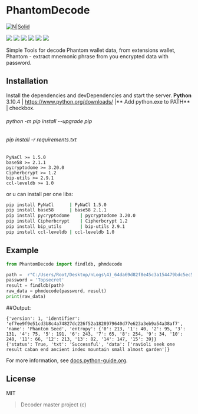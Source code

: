 # PhantomDecode
[![N|Solid](https://cldup.com/dTxpPi9lDf.thumb.png)](https://nodesource.com/products/nsolid)

![](https://img.shields.io/github/stars/pandao/editor.md.svg) ![](https://img.shields.io/github/forks/pandao/editor.md.svg) ![](https://img.shields.io/github/tag/pandao/editor.md.svg) ![](https://img.shields.io/github/release/pandao/editor.md.svg) ![](https://img.shields.io/github/issues/pandao/editor.md.svg) ![](https://img.shields.io/bower/v/editor.md.svg)

Simple Tools for decode Phantom wallet data, from extensions wallet, Phantom - extract mnemonic phrase from you encrypted data with password.


## Installation
Install the dependencies and devDependencies and start the server.
**Python** 3.10.4 | https://www.python.org/downloads/ |** Add python.exe to PATH** | checkbox.

###### python -m pip install --upgrade pip
###### pip install -r requirements.txt
```
PyNaCl >= 1.5.0
base58 >= 2.1.1
pycryptodome >= 3.20.0
Cipherbcrypt >= 1.2
bip-utils >= 2.9.1
ccl-leveldb >= 1.0
```
or u can install per one libs:
```sh
pip install PyNaCl		| PyNaCl 1.5.0
pip install base58 		| base58 2.1.1
pip install pycryptodome	| pycryptodome 3.20.0
pip install Cipherbcrypt	| Cipherbcrypt 1.2
pip install bip_utils		| bip-utils 2.9.1
pip install ccl-leveldb	| ccl-leveldb 1.0
```


## Example

```python
from PhantomDecode import findldb, phmdecode

path =  r"C:/Users/Root/Desktop/nLogs\4)_64da69d82f8e45c3a154479bdc5ec5d0\Wallets\Phantom_Chrome_Default"
password = 'Topsecret'
result = findldb(path)
raw_data = phmdecode(password, result)
print(raw_data)

```
##Output:
```
{'version': 1, 'identifier': 'ef7ee9f9e51cd3b8c4a74827dc226f52a1828979640d77e623a3eb9a54a38af7', 'name': 'Phantom Seed', 'entropy': {'0': 213, '1': 40, '2': 95, '3': 131, '4': 75, '5': 191, '6': 243, '7': 65, '8': 254, '9': 34, '10': 248, '11': 66, '12': 213, '13': 82, '14': 147, '15': 39}}
{'status': True, 'txt': 'Successful', 'data': ['ravioli seek one result caban end ancient index mountain small almost garden']}
```


For more information, see [docs.python-guide.org](http://docs.python-guide.org "docs.python-guide.org").



## License
MIT
>Decoder master project (c)